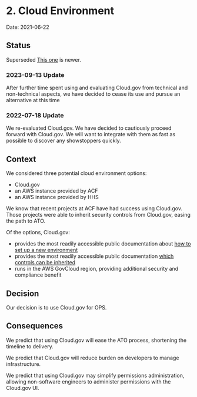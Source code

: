 # 2. Cloud Environment

Date: 2021-06-22

## Status

Superseded  [This one](../022-use-azure.md) is newer.

### 2023-09-13 Update

After further time spent using and evaluating Cloud.gov from technical and non-technical aspects, we have decided to cease its use and pursue an alternative at this time

### 2022-07-18 Update

We re-evaluated Cloud.gov.  We have decided to cautiously proceed forward with Cloud.gov.  We will want to integrate with them as fast as possible to discover any showstoppers quickly.

## Context

We considered three potential cloud environment options:

- Cloud.gov
- an AWS instance provided by ACF
- an AWS instance provided by HHS

We know that recent projects at ACF have had success using Cloud.gov. Those projects were able to inherit security controls from Cloud.gov, easing the path to ATO.

Of the options, Cloud.gov:

- provides the most readily accessible public documentation about [how to set up a new environment](https://Cloud.gov/docs/getting-started/accounts/)
- provides the most readily accessible public documentation [which controls can be inherited](https://Cloud.gov/docs/overview/fedramp-tracker/)
- runs in the AWS GovCloud region, providing additional security and compliance benefit

## Decision

Our decision is to use Cloud.gov for OPS.

## Consequences

We predict that using Cloud.gov will ease the ATO process, shortening the timeline to delivery.

We predict that Cloud.gov will reduce burden on developers to manage infrastructure.

We predict that using Cloud.gov may simplify permissions administration, allowing non-software engineers to administer permissions with the Cloud.gov UI.
